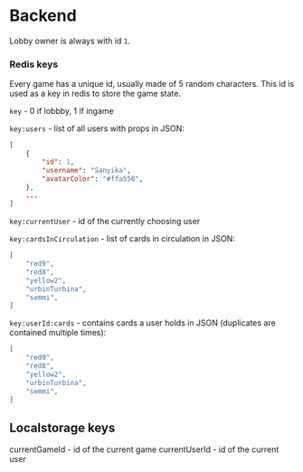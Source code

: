 # Backend

Lobby owner is always with id `1`.

### Redis keys

Every game has a unique id, usually made of 5 random characters. This id is used as a key in redis to store the game state.

`key` - 0 if lobbby, 1 if ingame

`key:users` - list of all users with props in JSON:
```json
[
    {
        "id": 1,
        "username": "Sanyika",
        "avatarColor": "#ffa550",
    },
    ...
]
```

`key:currentUser` - id of the currently choosing user

`key:cardsInCirculation` - list of cards in circulation in JSON:
```json
[
    "red9",
    "red8",
    "yellow2",
    "urbinTurbina",
    "semmi",
]
```

`key:userId:cards` - contains cards a user holds in JSON (duplicates are contained multiple times):
```json
[
    "red9",
    "red8",
    "yellow2",
    "urbinTurbina",
    "semmi",
]
```

## Localstorage keys

currentGameId - id of the current game
currentUserId - id of the current user